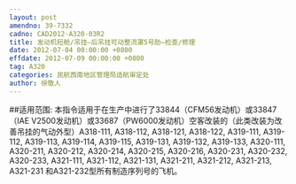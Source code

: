 ```yaml
---
layout: post
amendno: 39-7332
cadno: CAD2012-A320-03R2
title: 发动机短舱/吊挂–后吊挂可动整流罩5号肋–检查/修理
date: 2012-07-04 00:00:00 +0800
effdate: 2012-07-09 00:00:00 +0800
tag: A320
categories: 民航西南地区管理局适航审定处
author: 徐敬人
---
```


##适用范围:
本指令适用于在生产中进行了33844（CFM56发动机）或33847（IAE V2500发动机）或33687（PW6000发动机）空客改装的（此类改装为改善吊挂的气动外型）A318-111, A318-112, A318-121, A318-122, A319-111, A319-112, A319-113, A319-114, A319-115, A319-131, A319-132, A319-133, A320-111, A320-211, A320-212, A320-214, A320-215, A320-216, A320-231, A320-232, A320-233, A321-111, A321-112, A321-131, A321-211, A321-212, A321-213, A321-231 和A321-232型所有制造序列号的飞机。

